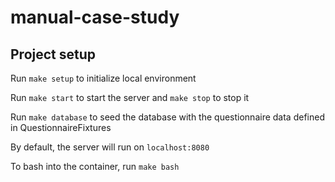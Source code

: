# manual-case-study

## Project setup

Run `make setup` to initialize local environment

Run `make start` to start the server and `make stop` to stop it

Run `make database` to seed the database with the questionnaire data defined in QuestionnaireFixtures

By default, the server will run on `localhost:8080`

To bash into the container, run `make bash`